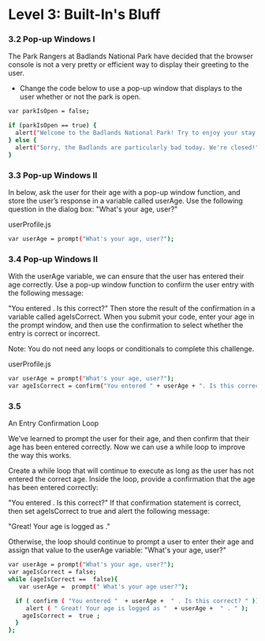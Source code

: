 # Level 3: Built-In's Bluff

### 3.2 Pop-up Windows I

The Park Rangers at Badlands National Park have decided that the browser console is not a very pretty or efficient way to display their greeting to the user. 
- Change the code below to use a pop-up window that displays to the user whether or not the park is open.


```sh
var parkIsOpen = false;

if (parkIsOpen == true) {
  alert("Welcome to the Badlands National Park! Try to enjoy your stay.");
} else {
  alert("Sorry, the Badlands are particularly bad today. We're closed!");
}
```


### 3.3 Pop-up Windows II

In  below, ask the user for their age with a pop-up window function, and store the user’s response in a variable called userAge. Use the following question in the dialog box:
"What's your age, user?"

userProfile.js

```sh
var userAge = prompt("What's your age, user?");
```

###  3.4 Pop-up Windows II

With the userAge variable, we can ensure that the user has entered their age correctly. Use a pop-up window function to confirm the user entry with the following message:

"You entered <age>. Is this correct?"
Then store the result of the confirmation in a variable called ageIsCorrect. When you submit your code, enter your age in the prompt window, and then use the confirmation to select whether the entry is correct or incorrect.

Note: You do not need any loops or conditionals to complete this challenge.

userProfile.js

```sh
var userAge = prompt("What's your age, user?");
var ageIsCorrect = confirm("You entered " + userAge + ". Is this correct?");
```

### 3.5
An Entry Confirmation Loop

We’ve learned to prompt the user for their age, and then confirm that their age has been entered correctly. Now we can use a while loop to improve the way this works.

Create a while loop that will continue to execute as long as the user has not entered the correct age. Inside the loop, provide a confirmation that the age has been entered correctly:

"You entered <age>. Is this correct?"
If that confirmation statement is correct, then set ageIsCorrect to true and alert the following message:

"Great! Your age is logged as <age>."

Otherwise, the loop should continue to prompt a user to enter their age and assign that value to the userAge variable:
"What's your age, user?"


```sh
var userAge = prompt("What's your age, user?");
var ageIsCorrect = false;
while (ageIsCorrect ==  false){
   var userAge =  prompt(" What's your age user?");

  if ( confirm ( "You entered "  + userAge +  " . Is this correct? " )) {
     alert ( " Great! Your age is logged as "  + userAge +  " . " );
    ageIsCorrect =  true ;
  }
};
```
